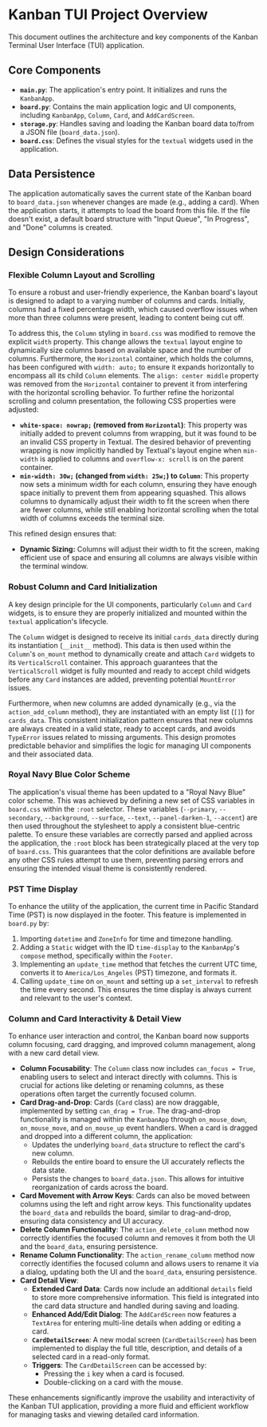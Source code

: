 # Kanban TUI Project Overview

This document outlines the architecture and key components of the Kanban Terminal User Interface (TUI) application.

## Core Components

*   **`main.py`**: The application's entry point. It initializes and runs the `KanbanApp`.
*   **`board.py`**: Contains the main application logic and UI components, including `KanbanApp`, `Column`, `Card`, and `AddCardScreen`.
*   **`storage.py`**: Handles saving and loading the Kanban board data to/from a JSON file (`board_data.json`).
*   **`board.css`**: Defines the visual styles for the `textual` widgets used in the application.

## Data Persistence

The application automatically saves the current state of the Kanban board to `board_data.json` whenever changes are made (e.g., adding a card). When the application starts, it attempts to load the board from this file. If the file doesn't exist, a default board structure with "Input Queue", "In Progress", and "Done" columns is created.

## Design Considerations

### Flexible Column Layout and Scrolling

To ensure a robust and user-friendly experience, the Kanban board's layout is designed to adapt to a varying number of columns and cards. Initially, columns had a fixed percentage width, which caused overflow issues when more than three columns were present, leading to content being cut off.

To address this, the `Column` styling in `board.css` was modified to remove the explicit `width` property. This change allows the `textual` layout engine to dynamically size columns based on available space and the number of columns. Furthermore, the `Horizontal` container, which holds the columns, has been configured with `width: auto;` to ensure it expands horizontally to encompass all its child `Column` elements. The `align: center middle` property was removed from the `Horizontal` container to prevent it from interfering with the horizontal scrolling behavior. To further refine the horizontal scrolling and column presentation, the following CSS properties were adjusted:

*   **`white-space: nowrap;` (removed from `Horizontal`)**: This property was initially added to prevent columns from wrapping, but it was found to be an invalid CSS property in Textual. The desired behavior of preventing wrapping is now implicitly handled by Textual's layout engine when `min-width` is applied to columns and `overflow-x: scroll` is on the parent container.
*   **`min-width: 30w;` (changed from `width: 25w;`) to `Column`**: This property now sets a minimum width for each column, ensuring they have enough space initially to prevent them from appearing squashed. This allows columns to dynamically adjust their width to fit the screen when there are fewer columns, while still enabling horizontal scrolling when the total width of columns exceeds the terminal size.

This refined design ensures that:

*   **Dynamic Sizing:** Columns will adjust their width to fit the screen, making efficient use of space and ensuring all columns are always visible within the terminal window.

### Robust Column and Card Initialization

A key design principle for the UI components, particularly `Column` and `Card` widgets, is to ensure they are properly initialized and mounted within the `textual` application's lifecycle.

The `Column` widget is designed to receive its initial `cards_data` directly during its instantiation (`__init__` method). This data is then used within the `Column`'s `on_mount` method to dynamically create and attach `Card` widgets to its `VerticalScroll` container. This approach guarantees that the `VerticalScroll` widget is fully mounted and ready to accept child widgets before any `Card` instances are added, preventing potential `MountError` issues.

Furthermore, when new columns are added dynamically (e.g., via the `action_add_column` method), they are instantiated with an empty list (`[]`) for `cards_data`. This consistent initialization pattern ensures that new columns are always created in a valid state, ready to accept cards, and avoids `TypeError` issues related to missing arguments. This design promotes predictable behavior and simplifies the logic for managing UI components and their associated data.

### Royal Navy Blue Color Scheme

The application's visual theme has been updated to a "Royal Navy Blue" color scheme. This was achieved by defining a new set of CSS variables in `board.css` within the `:root` selector. These variables (`--primary`, `--secondary`, `--background`, `--surface`, `--text`, `--panel-darken-1`, `--accent`) are then used throughout the stylesheet to apply a consistent blue-centric palette. To ensure these variables are correctly parsed and applied across the application, the `:root` block has been strategically placed at the very top of `board.css`. This guarantees that the color definitions are available before any other CSS rules attempt to use them, preventing parsing errors and ensuring the intended visual theme is consistently rendered.

### PST Time Display

To enhance the utility of the application, the current time in Pacific Standard Time (PST) is now displayed in the footer. This feature is implemented in `board.py` by:

1.  Importing `datetime` and `ZoneInfo` for time and timezone handling.
2.  Adding a `Static` widget with the ID `time-display` to the `KanbanApp`'s `compose` method, specifically within the `Footer`.
3.  Implementing an `update_time` method that fetches the current UTC time, converts it to `America/Los_Angeles` (PST) timezone, and formats it.
4.  Calling `update_time` on `on_mount` and setting up a `set_interval` to refresh the time every second. This ensures the time display is always current and relevant to the user's context.

### Column and Card Interactivity & Detail View

To enhance user interaction and control, the Kanban board now supports column focusing, card dragging, and improved column management, along with a new card detail view.

*   **Column Focusability**: The `Column` class now includes `can_focus = True`, enabling users to select and interact directly with columns. This is crucial for actions like deleting or renaming columns, as these operations often target the currently focused column.
*   **Card Drag-and-Drop**: Cards (`Card` class) are now draggable, implemented by setting `can_drag = True`. The drag-and-drop functionality is managed within the `KanbanApp` through `on_mouse_down`, `on_mouse_move`, and `on_mouse_up` event handlers. When a card is dragged and dropped into a different column, the application:
    *   Updates the underlying `board_data` structure to reflect the card's new column.
    *   Rebuilds the entire board to ensure the UI accurately reflects the data state.
    *   Persists the changes to `board_data.json`.
    This allows for intuitive reorganization of cards across the board.
*   **Card Movement with Arrow Keys**: Cards can also be moved between columns using the left and right arrow keys. This functionality updates the `board_data` and rebuilds the board, similar to drag-and-drop, ensuring data consistency and UI accuracy.
*   **Delete Column Functionality**: The `action_delete_column` method now correctly identifies the focused column and removes it from both the UI and the `board_data`, ensuring persistence.
*   **Rename Column Functionality**: The `action_rename_column` method now correctly identifies the focused column and allows users to rename it via a dialog, updating both the UI and the `board_data`, ensuring persistence.
*   **Card Detail View**:
    *   **Extended Card Data**: Cards now include an additional `details` field to store more comprehensive information. This field is integrated into the card data structure and handled during saving and loading.
    *   **Enhanced Add/Edit Dialog**: The `AddCardScreen` now features a `TextArea` for entering multi-line details when adding or editing a card.
    *   **`CardDetailScreen`**: A new modal screen (`CardDetailScreen`) has been implemented to display the full title, description, and details of a selected card in a read-only format.
    *   **Triggers**: The `CardDetailScreen` can be accessed by:
        *   Pressing the `i` key when a card is focused.
        *   Double-clicking on a card with the mouse.

These enhancements significantly improve the usability and interactivity of the Kanban TUI application, providing a more fluid and efficient workflow for managing tasks and viewing detailed card information.


